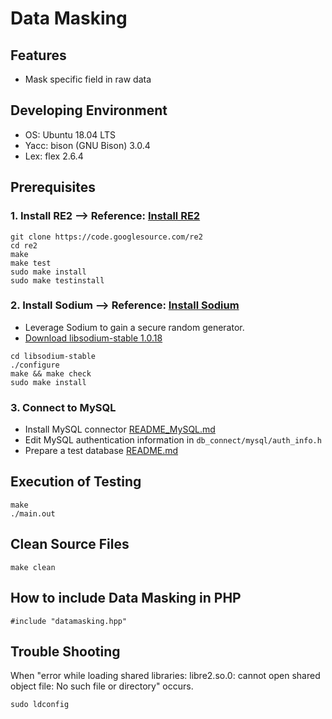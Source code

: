 # **Data Masking**

## Features
* Mask specific field in raw data

## Developing Environment
* OS: Ubuntu 18.04 LTS
* Yacc: bison (GNU Bison) 3.0.4
* Lex: flex 2.6.4

## Prerequisites
### 1. Install RE2 --> Reference: [Install RE2](https://github.com/google/re2/wiki/Install)
```
git clone https://code.googlesource.com/re2
cd re2
make
make test
sudo make install
sudo make testinstall
```
### 2. Install Sodium --> Reference: [Install Sodium](https://download.libsodium.org/doc/installation)
* Leverage Sodium to gain a secure random generator.
* [Download libsodium-stable 1.0.18](https://download.libsodium.org/libsodium/releases/libsodium-1.0.18-stable.tar.gz)
```
cd libsodium-stable
./configure
make && make check
sudo make install
```
### 3. Connect to MySQL
* Install MySQL connector [README_MySQL.md](db_connect/mysql/README_MySQL.md)
* Edit MySQL authentication information in `db_connect/mysql/auth_info.h`
* Prepare a test database [README.md](db_connect/mysql/tools/README.md)
  
## Execution of Testing
```
make
./main.out
```

## Clean Source Files
```
make clean
```

## How to include Data Masking in PHP
```
#include "datamasking.hpp"
```

## Trouble Shooting
When "error while loading shared libraries: libre2.so.0: cannot open shared object file: No such file or directory" occurs.

```
sudo ldconfig
```